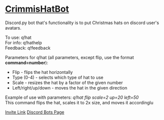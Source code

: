 <h1><u>CrimmisHatBot</u></h1>
<p>Discord.py bot that's functionality is to put Christmas hats on discord user's avatars.</p>

<p>To use: q!hat<br>
  For info: q!hathelp<br>
  Feedback: q!feedback</p>
 
<p>Parameters for q!hat (all parameters, except flip, use the format <b>command=number</b>):</p>
<ul>
  <li>Flip - flips the hat horizontally</li>
  <li>Type (0-4) - selects which type of hat to use</li>
  <li>Scale - resizes the hat by a factor of the given number</li>
  <li>Left/right/up/down - moves the hat in the given direction</li>
</ul>
  
<p>Example of use with parameters: <i>q!hat flip scale=2 up=20 left=50</i><br>
  This command flips the hat, scales it to 2x size, and moves it accordinglu</p>
  
<a href="https://discordapp.com/api/oauth2/authorize?client_id=520376798131912720&permissions=116736&scope=bot">Invite Link</a>
<a href="https://discordbots.org/bot/520376798131912720">Discord Bots Page</a>
